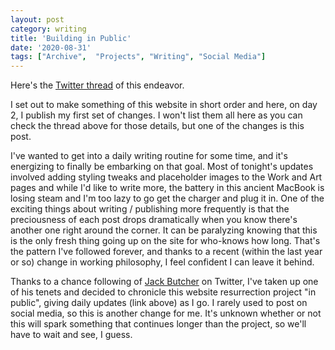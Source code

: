 ```yaml
---
layout: post
category: writing
title: 'Building in Public'
date: '2020-08-31'
tags: ["Archive",  "Projects", "Writing", "Social Media"]
---
```


Here's the [Twitter thread](https://twitter.com/timcampbell17/status/1300124985814650887) of this endeavor.

I set out to make something of this website in short order and here, on day 2, I publish my first set of changes. I won't list them all here as you can check the thread above for those details, but one of the changes is this post. 

<!--more-->

I've wanted to get into a daily writing routine for some time, and it's energizing to finally be embarking on that goal. Most of tonight's updates involved adding styling tweaks and placeholder images to the Work and Art pages and while I'd like to write more, the battery in this ancient MacBook is losing steam and I'm too lazy to go get the charger and plug it in. One of the exciting things about writing / publishing more frequently is that the preciousness of each post drops dramatically when you know there's another one right around the corner. It can be paralyzing knowing that this is the only fresh thing going up on the site for who-knows how long. That's the pattern I've followed forever, and thanks to a recent (within the last year or so) change in working philosophy, I feel confident I can leave it behind.

Thanks to a chance following of [Jack Butcher](https://twitter.com/jackbutcher) on Twitter, I've taken up one of his tenets and decided to chronicle this website resurrection project "in public", giving daily updates (link above) as I go. I rarely used to post on social media, so this is another change for me. It's unknown whether or not this will spark something that continues longer than the project, so we'll have to wait and see, I guess.